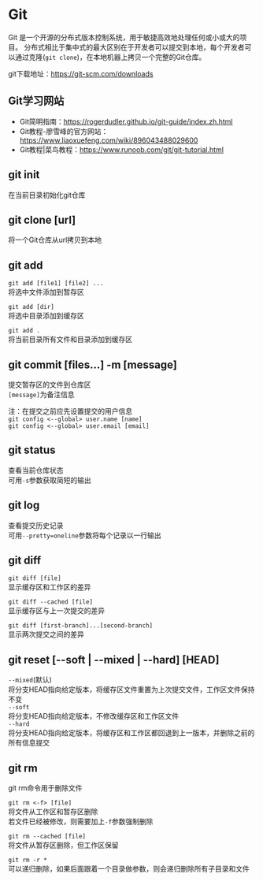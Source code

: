 # Git

Git 是一个开源的分布式版本控制系统，用于敏捷高效地处理任何或小或大的项目。
分布式相比于集中式的最大区别在于开发者可以提交到本地，每个开发者可以通过克隆(`git clone`)，在本地机器上拷贝一个完整的Git仓库。<br>

git下载地址：<https://git-scm.com/downloads>

## Git学习网站

- Git简明指南：<https://rogerdudler.github.io/git-guide/index.zh.html>
- Git教程-廖雪峰的官方网站：<https://www.liaoxuefeng.com/wiki/896043488029600>
- Git教程|菜鸟教程：<https://www.runoob.com/git/git-tutorial.html>



## git init

在当前目录初始化git仓库

## git clone [url]

将一个Git仓库从url拷贝到本地

## git add

`git add [file1] [file2] ...`<br>
将选中文件添加到暂存区<br>

`git add [dir]`<br>
将选中目录添加到缓存区<br>

`git add .`<br>
将当前目录所有文件和目录添加到缓存区<br>

## git commit [files...] -m [message]

提交暂存区的文件到仓库区<br>
`[message]`为备注信息

注：在提交之前应先设置提交的用户信息<br>
`git config <--global> user.name [name]`<br>
`git config <--global> user.email [email]`<br>

## git status

查看当前仓库状态<br>
可用`-s`参数获取简短的输出

## git log

查看提交历史记录<br>
可用`--pretty=oneline`参数将每个记录以一行输出

## git diff

`git diff [file]`<br>
显示缓存区和工作区的差异

`git diff --cached [file]`<br>
显示缓存区与上一次提交的差异

`git diff [first-branch]...[second-branch]`<br>
显示两次提交之间的差异

## git reset [--soft | --mixed | --hard] [HEAD] <file>

`--mixed`(默认)<br>
将分支HEAD指向给定版本，将缓存区文件重置为上次提交文件，工作区文件保持不变<br>
`--soft`<br>
将分支HEAD指向给定版本，不修改缓存区和工作区文件<br>
`--hard`<br>
将分支HEAD指向给定版本，将缓存区和工作区都回退到上一版本，并删除之前的所有信息提交<br>

## git rm

git rm命令用于删除文件

`git rm <-f> [file]`<br>
将文件从工作区和暂存区删除<br>
若文件已经被修改，则需要加上`-f`参数强制删除

`git rm --cached [file]`<br>
将文件从暂存区删除，但工作区保留

`git rm -r *`<br>
可以递归删除，如果后面跟着一个目录做参数，则会递归删除所有子目录和文件
